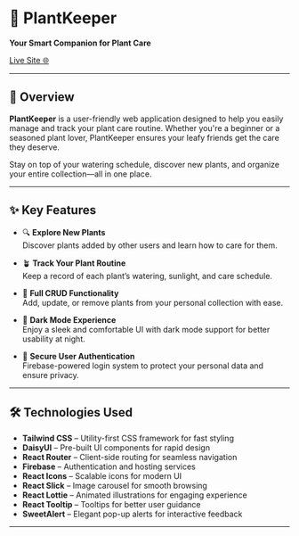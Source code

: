 # 🌿 PlantKeeper  
**Your Smart Companion for Plant Care**

[Live Site 🌐](https://ph-a10-60ab6.web.app/)

---

## 🌱 Overview

**PlantKeeper** is a user-friendly web application designed to help you easily manage and track your plant care routine. Whether you're a beginner or a seasoned plant lover, PlantKeeper ensures your leafy friends get the care they deserve.  

Stay on top of your watering schedule, discover new plants, and organize your entire collection—all in one place.

---

## ✨ Key Features

- 🔍 **Explore New Plants**  
  Discover plants added by other users and learn how to care for them.

- 🪴 **Track Your Plant Routine**  
  Keep a record of each plant’s watering, sunlight, and care schedule.

- 📝 **Full CRUD Functionality**  
  Add, update, or remove plants from your personal collection with ease.

- 🌙 **Dark Mode Experience**  
  Enjoy a sleek and comfortable UI with dark mode support for better usability at night.

- 🔐 **Secure User Authentication**  
  Firebase-powered login system to protect your personal data and ensure privacy.

---

## 🛠️ Technologies Used

- **Tailwind CSS** – Utility-first CSS framework for fast styling  
- **DaisyUI** – Pre-built UI components for rapid design  
- **React Router** – Client-side routing for seamless navigation  
- **Firebase** – Authentication and hosting services  
- **React Icons** – Scalable icons for modern UI  
- **React Slick** – Image carousel for smooth browsing  
- **React Lottie** – Animated illustrations for engaging experience  
- **React Tooltip** – Tooltips for better user guidance  
- **SweetAlert** – Elegant pop-up alerts for interactive feedback

---